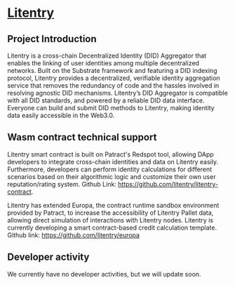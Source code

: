 # [Litentry](https://www.litentry.com/)

## Project Introduction

Litentry is a cross-chain Decentralized Identity (DID) Aggregator that enables the linking of user identities among multiple decentralized networks. Built on the Substrate framework and featuring a DID indexing protocol, Litentry provides a decentralized, verifiable identity aggregation service that removes the redundancy of code and the hassles involved in resolving agnostic DID mechanisms. Litentry’s DID Aggregator is compatible with all DID standards, and powered by a reliable DID data interface. Everyone can build and submit DID methods to Litentry, making identity data easily accessible in the Web3.0.

## Wasm contract technical support

Litentry smart contract is built on Patract's Redspot tool, allowing DApp developers to integrate cross-chain identities and data on Litentry easily.
Furthermore, developers can perform identity calculations for different scenarios based on their algorithmic logic and customize their own user reputation/rating system.
Github Link: https://github.com/litentry/litentry-contract.

Litentry has extended Europa, the contract runtime sandbox environment provided by Patract, to increase the accessibility of Litentry Pallet data, allowing direct simulation of interactions with Litentry nodes.
Litentry is currently developing a smart contract-based credit calculation template.
Github link: https://github.com/litentry/europa

## Developer activity

We currently have no developer activities, but we will update soon.
